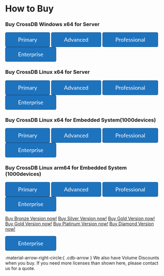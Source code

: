 # How to Buy

<style>

.cdb-arrow {
	font-size: 26px;
    color: #81d742;
}

.button {
    color: #fff;
    background-color: #1e73be;
    font-family: "Lato",sans-serif;
    font-weight: 400;
    line-height: 1.2;
    line-height: 45px;
    min-height: 45px;
    font-size: 18px;
    text-transform: none;
    border: 1px solid #165389;
    border-radius: 4px;
    padding: 0 40px;
    cursor: pointer;
}

.button:hover {
    color: #000;
    background-color: #81d742;
    border: 1px solid #63b526;
}
</style>

### Buy CrossDB Windows x64 for Server
<script
	id="fsc-api"
	src="https://sbl.onfastspring.com/sbl/0.9.4/fastspring-builder.min.js"
	type="text/javascript"
	data-storefront="crossdb.test.onfastspring.com/popup-crossdb">
</script>

<button class="button" data-fsc-item-path-value='cross-embedded-database' data-fsc-action="Add, Checkout" >
	Primary
</button>
<button class="button" data-fsc-item-path-value='cross-embedded-database' data-fsc-action="Add, Checkout" >
	Advanced
</button>
<button class="button" data-fsc-item-path-value='cross-embedded-database' data-fsc-action="Add, Checkout" >
	Professional
</button>
<button class="button" data-fsc-item-path-value='cross-embedded-database' data-fsc-action="Add, Checkout" >
	Enterprise
</button>

### Buy CrossDB Linux x64 for Server
<button class="button" data-fsc-item-path-value='cross-embedded-database' data-fsc-action="Add, Checkout" >
	Primary
</button>
<button class="button" data-fsc-item-path-value='cross-embedded-database' data-fsc-action="Add, Checkout" >
	Advanced
</button>
<button class="button" data-fsc-item-path-value='cross-embedded-database' data-fsc-action="Add, Checkout" >
	Professional
</button>
<button class="button" data-fsc-item-path-value='cross-embedded-database' data-fsc-action="Add, Checkout" >
	Enterprise
</button>

### Buy CrossDB Linux x64 for Embedded System(1000devices)
<button class="button" data-fsc-item-path-value='cross-embedded-database' data-fsc-action="Add, Checkout" >
	Primary
</button>
<button class="button" data-fsc-item-path-value='cross-embedded-database' data-fsc-action="Add, Checkout" >
	Advanced
</button>
<button class="button" data-fsc-item-path-value='cross-embedded-database' data-fsc-action="Add, Checkout" >
	Professional
</button>
<button class="button" data-fsc-item-path-value='cross-embedded-database' data-fsc-action="Add, Checkout" >
	Enterprise
</button>

### Buy CrossDB Linux arm64 for Embedded System (1000devices)
<button class="button" data-fsc-item-path-value='cross-embedded-database' data-fsc-action="Add, Checkout" >
	Primary
</button>
<button class="button" data-fsc-item-path-value='cross-embedded-database' data-fsc-action="Add, Checkout" >
	Advanced
</button>
<button class="button" data-fsc-item-path-value='cross-embedded-database' data-fsc-action="Add, Checkout" >
	Professional
</button>
<button class="button" data-fsc-item-path-value='cross-embedded-database' data-fsc-action="Add, Checkout" >
	Enterprise
</button>


<script>
    (function (document, src, libName, config) {
        var script             = document.createElement('script');
        script.src             = src;
        script.async           = true;
        var firstScriptElement = document.getElementsByTagName('script')[0];
        script.onload          = function () {
            for (var namespace in config) {
                if (config.hasOwnProperty(namespace)) {
                    window[libName].setup.setConfig(namespace, config[namespace]);
                }
            }
            window[libName].register();
        };

        firstScriptElement.parentNode.insertBefore(script, firstScriptElement);
    })(document, 'https://secure.2checkout.com/checkout/client/twoCoInlineCart.js', 'TwoCoInlineCart',{"app":{"merchant":"254310101981","iframeLoad":"checkout"},"cart":{"host":"https:\/\/secure.2checkout.com","customization":"inline-one-step"}});
</script>

<a href="#buy" class="avangate_button" product-code="7GM9GTYDR8" product-quantity="1">Buy Bronze Version now!</a>
<a href="#buy" class="avangate_button" product-code="7GM9GTYDR8" product-quantity="1">Buy Silver Version now!</a>
<a href="#buy" class="avangate_button" product-code="7GM9GTYDR8" product-quantity="1">Buy Gold Version now!</a>
<a href="#buy" class="avangate_button" product-code="7GM9GTYDR8" product-quantity="1">Buy Gold Version now!</a>
<a href="#buy" class="avangate_button" product-code="7GM9GTYDR8" product-quantity="1">Buy Platinum Version now!</a>
<a href="#buy" class="avangate_button" product-code="7GM9GTYDR8" product-quantity="1">Buy Diamond Version now!</a>

<button class="button" product-code="7GM9GTYDR8" product-quantity="1" >
	Enterprise
</button>

:material-arrow-right-circle:{ .cdb-arrow } We also have Volume Discounts when you buy. If you need more licenses than shown here, please contact us for a quote.
